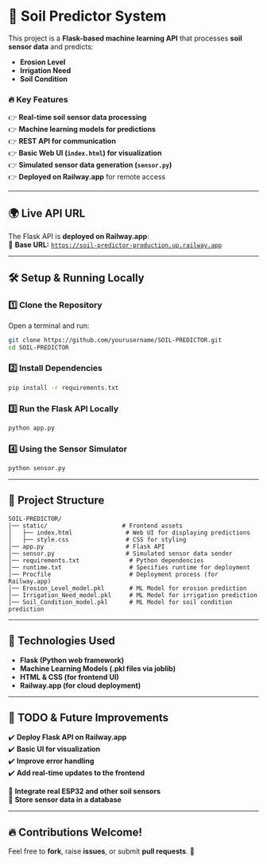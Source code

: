 # 🌱 Soil Predictor System  

This project is a **Flask-based machine learning API** that processes **soil sensor data** and predicts:  
- **Erosion Level**  
- **Irrigation Need**  
- **Soil Condition**  

### 🔥 **Key Features**  
👉 **Real-time soil sensor data processing**  
👉 **Machine learning models for predictions**  
👉 **REST API for communication**  
👉 **Basic Web UI (`index.html`) for visualization**  
👉 **Simulated sensor data generation (`sensor.py`)**  
👉 **Deployed on Railway.app** for remote access  

---

## 🌍 **Live API URL**  
The Flask API is **deployed on Railway.app**:  
🔗 **Base URL:** [`https://soil-predictor-production.up.railway.app`](https://soil-predictor-production.up.railway.app)  

---

## 🛠️ **Setup & Running Locally**  

### **1️⃣ Clone the Repository**  
Open a terminal and run:  
```sh
git clone https://github.com/yourusername/SOIL-PREDICTOR.git
cd SOIL-PREDICTOR
```

### **2️⃣ Install Dependencies**  
```sh
pip install -r requirements.txt
```

### **3️⃣ Run the Flask API Locally**  
```sh
python app.py
```

### **4️⃣ Using the Sensor Simulator**  
```sh
python sensor.py
```

---

## 📁 **Project Structure**
```
SOIL-PREDICTOR/
│── static/                     # Frontend assets
│   ├── index.html               # Web UI for displaying predictions
│   ├── style.css                # CSS for styling
│── app.py                       # Flask API
│── sensor.py                    # Simulated sensor data sender
│── requirements.txt              # Python dependencies
│── runtime.txt                   # Specifies runtime for deployment
│── Procfile                      # Deployment process (for Railway.app)
│── Erosion_Level_model.pkl       # ML Model for erosion prediction
│── Irrigation_Need_model.pkl     # ML Model for irrigation prediction
│── Soil_Condition_model.pkl      # ML Model for soil condition prediction
```

---

## 🤖 **Technologies Used**
- **Flask (Python web framework)**
- **Machine Learning Models (.pkl files via joblib)**
- **HTML & CSS (for frontend UI)**
- **Railway.app (for cloud deployment)**

---

## 🚀 **TODO & Future Improvements**
✔️ **Deploy Flask API on Railway.app**  
✔️ **Basic UI for visualization**  
✔️ **Improve error handling**  
✔️ **Add real-time updates to the frontend**  

🔄 **Integrate real ESP32 and other soil sensors**  
🔄 **Store sensor data in a database**  

---

## 🔥 **Contributions Welcome!**  
Feel free to **fork**, raise **issues**, or submit **pull requests**. 🚀  

